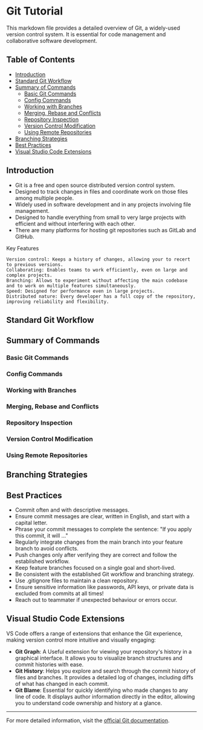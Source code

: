 # Git Tutorial

This markdown file provides a detailed overview of Git, a widely-used version control system. It is essential for code management and collaborative software development.

## Table of Contents

- [Introduction](#introduction)
- [Standard Git Workflow](#standard-git-workflow)
- [Summary of Commands](#summary-of-commands)
  - [Basic Git Commands](#basic-git-commands)
  - [Config Commands](#config-commands)
  - [Working with Branches](#working-with-branches)
  - [Merging, Rebase and Conflicts](#merging-rebase-and-conflicts)
  - [Repository Inspection](#repository-inspection)
  - [Version Control Modification](#version-control-modification)
  - [Using Remote Repositories](#using-remote-repositories)
- [Branching Strategies](#branching-strategies)
- [Best Practices](#best-practices)
- [Visual Studio Code Extensions](#visual-studio-code-extensions)

## Introduction

- Git is a free and open source distributed version control system.
- Designed to track changes in files and coordinate work on those files among multiple people.
- Widely used in software development and in any projects involving file management.
- Designed to handle everything from small to very large projects with efficient and without interfering with each other.
- There are many platforms for hosting git repositories such as GitLab and GitHub.

Key Features

    Version control: Keeps a history of changes, allowing your to recert to previous versions.
    Collaborating: Enables teams to work efficiently, even on large and complex projects.
    Branching: Allows to experiment without affecting the main codebase and to work on multiple features simultaneously.
    Speed: Designed for performance even in large projects.
    Distributed nature: Every developer has a full copy of the repository, improving reliability and flexibility.

## Standard Git Workflow

## Summary of Commands

### Basic Git Commands

### Config Commands

### Working with Branches

### Merging, Rebase and Conflicts

### Repository Inspection

### Version Control Modification

### Using Remote Repositories

## Branching Strategies

## Best Practices

- Commit often and with descriptive messages.
- Ensure commit messages are clear, written in English, and start with a capital letter.
- Phrase your commit messages to complete the sentence: "If you apply this commit, it will ..."
- Regularly integrate changes from the main branch into your feature branch to avoid conflicts.
- Push changes only after verifying they are correct and follow the established workflow.
- Keep feature branches focused on a single goal and short-lived.
- Be consistent with the established Git workflow and branching strategy.
- Use .gitignore files to maintain a clean repository.
- Ensure sensitive information like passwords, API keys, or private data is excluded from commits at all times!
- Reach out to teammater if unexpected behaviour or errors occur.

## Visual Studio Code Extensions

VS Code offers a range of extensions that enhance the Git experience, making version control more intuitive and visually engaging:

- **Git Graph**: A Useful extension for viewing your repository's history in a graphical interface. It allows you to visualize branch structures and commit histories with ease.
- **Git History**: Helps you explore and search through the commit history of files and branches. It provides a detailed log of changes, including diffs of what has changed in each commit.
- **Git Blame**: Essential for quickly identifying who made changes to any line of code. It displays author information directly in the editor, allowing you to understand code ownership and history at a glance.

---

For more detailed information, visit the [official Git documentation](https://git-scm.com/doc).
